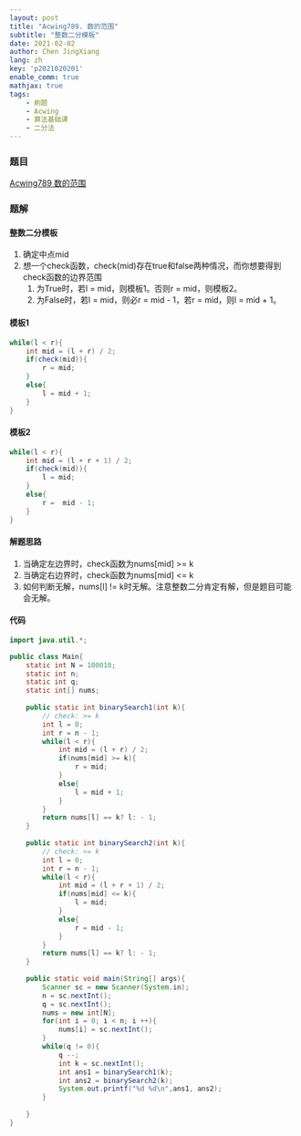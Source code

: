 ```yaml
---
layout: post
title: "Acwing789. 数的范围"
subtitle: "整数二分模板"
date: 2021-02-02
author: Chen JingXiang
lang: zh
key: 'p2021020201'
enable_comm: true
mathjax: true
tags:
    - 刷题
    - Acwing
    - 算法基础课
    - 二分法
---
```


### 题目

[Acwing789 数的范围](https://www.acwing.com/problem/content/791/)

### 题解

#### 整数二分模板

1. 确定中点mid
2. 想一个check函数，check(mid)存在true和false两种情况，而你想要得到check函数的边界范围
   1. 为True时，若l = mid，则模板1。否则r = mid，则模板2。
   2. 为False时，若l = mid，则必r = mid - 1，若r = mid，则l = mid + 1。

#### 模板1

```java
while(l < r){
    int mid = (l + r) / 2;
    if(check(mid)){
        r = mid;
    }
    else{
        l = mid + 1;
    }
}
```

#### 模板2

```java
while(l < r){
    int mid = (l + r + 1) / 2;
    if(check(mid)){
        l = mid;
    }
    else{
        r =  mid - 1;
    }
}
```

#### 解题思路

1. 当确定左边界时，check函数为nums[mid] >= k
2. 当确定右边界时，check函数为nums[mid] <= k
3. 如何判断无解，nums[l] != k时无解。注意整数二分肯定有解，但是题目可能会无解。

#### 代码

```java
import java.util.*;

public class Main{
    static int N = 100010;
    static int n;
    static int q;
    static int[] nums;
    
    public static int binarySearch1(int k){
        // check: >= k
        int l = 0;
        int r = n - 1;
        while(l < r){
            int mid = (l + r) / 2;
            if(nums[mid] >= k){
                r = mid;
            }
            else{
                l = mid + 1;
            }
        }
        return nums[l] == k? l: - 1;
    }
    
    public static int binarySearch2(int k){
        // check: <= k
        int l = 0;
        int r = n - 1;
        while(l < r){
            int mid = (l + r + 1) / 2;
            if(nums[mid] <= k){
                l = mid;
            }
            else{
                r = mid - 1;
            }
        }
        return nums[l] == k? l: - 1;
    }
    
    public static void main(String[] args){
        Scanner sc = new Scanner(System.in);
        n = sc.nextInt();
        q = sc.nextInt();
        nums = new int[N];
        for(int i = 0; i < n; i ++){
            nums[i] = sc.nextInt();
        }
        while(q != 0){
            q --;
            int k = sc.nextInt();
            int ans1 = binarySearch1(k);
            int ans2 = binarySearch2(k);
            System.out.printf("%d %d\n",ans1, ans2);
        }
        
    }
}
```

